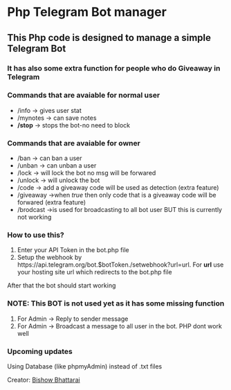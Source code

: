 # Php Telegram Bot manager

<h2>This Php code is designed to manage a simple Telegram Bot</h2>
<h3>It has also some extra function for people who do <b>Giveaway</b> in Telegram</h3>
<h3>Commands that are avaiable for normal user</h3>
  <ul>
    <li>/info -> gives user stat</li>
    <li>/mynotes -> can save notes</li>
    <li><b>/stop</b> -> stops the bot-no need to block</li>
  </ul>
<h3>Commands that are avaiable for owner</h3>
  <ul>
    <li>/ban -> can ban a user</li>
    <li>/unban -> can unban a user</li>
    <li>/lock -> will lock the bot no msg will be forwared</li>
    <li>/unlock -> will unlock the bot</li>
    <li>/code -> add a giveaway code will be used as detection (extra feature)</li>
    <li>/giveaway ->when <i>true</i> then only code that is a giveaway code will be forwared (extra feature)</li>
   <li>/brodcast ->is used for broadcasting to all bot user BUT this is currently not working</li>
  </ul>
  
  <h3>How to use this?</h3>
<ol>
  <li>Enter your API Token in the bot.php file</li>
  <li>Setup the webhook by https://api.telegram.org/bot.$botToken./setwebhook?url=url. For <b>url</b> use your hosting site url which redirects to the bot.php file </li>
  </ol>
  <p>After that the bot should start working</p>
  
  <h3>NOTE: This BOT is not used yet as it has some missing function</h3>
  <ol>
  <li>For Admin -> Reply to sender message</li>
  <li>For Admin -> Broadcast a message to all user in the bot. PHP dont work well</li>
  </ol>
  <h3>Upcoming updates</h3>
  <p>Using Database (like phpmyAdmin) instead of .txt files</p>

  
    

<p>Creator: <a href="https://t.me/officialbishowb">Bishow Bhattarai</a></p>
